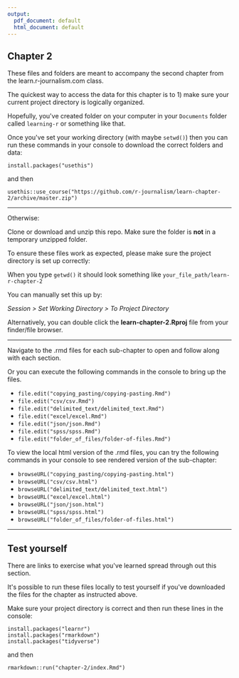```yaml
---
output:
  pdf_document: default
  html_document: default
---
```

## Chapter 2

These files and folders are meant to accompany the second chapter from the learn.r-journalism.com class.

The quickest way to access the data for this chapter is to 1) make sure your current project directory is logically organized. 

Hopefully, you've created folder on your computer in your `Documents` folder called `learning-r` or something like that.

Once you've set your working directory (with maybe `setwd()`) then you can run these commands in your console to download the correct folders and data:

```
install.packages("usethis")
```

and then

```
usethis::use_course("https://github.com/r-journalism/learn-chapter-2/archive/master.zip")
```

----

Otherwise:

Clone or download and unzip this repo. Make sure the folder is **not** in a temporary unzipped folder.

To ensure these files work as expected, please make sure the project directory is set up correctly: 

When you type `getwd()` it should look something like `your_file_path/learn-r-chapter-2`

You can manually set this up by:

*Session > Set Working Directory > To Project Directory*

Alternatively, you can double click the **learn-chapter-2.Rproj** file from your finder/file browser.

----

Navigate to the .rmd files for each sub-chapter to open and follow along with each section.

Or you can execute the following commands in the console to bring up the files.

* `file.edit("copying_pasting/copying-pasting.Rmd")`
* `file.edit("csv/csv.Rmd")`
* `file.edit("delimited_text/delimited_text.Rmd")`
* `file.edit("excel/excel.Rmd")`
* `file.edit("json/json.Rmd")`
* `file.edit("spss/spss.Rmd")`
* `file.edit("folder_of_files/folder-of-files.Rmd")`

To view the local html version of the .rmd files, you can try the following commands in your console to see rendered version of the sub-chapter:

* `browseURL("copying_pasting/copying-pasting.html")`
* `browseURL("csv/csv.html")`
* `browseURL("delimited_text/delimited_text.html")`
* `browseURL("excel/excel.html")`
* `browseURL("json/json.html")`
* `browseURL("spss/spss.html")`
* `browseURL("folder_of_files/folder-of-files.html")`

----

## Test yourself

There are links to exercise what you've learned spread through out this section.

It's possible to run these files locally to test yourself if you've downloaded the files for the chapter as instructed above.

Make sure your project directory is correct and then run these lines in the console:


```
install.packages("learnr")
install.packages("rmarkdown")
install.packages("tidyverse")
```

and then

```
rmarkdown::run("chapter-2/index.Rmd")
```
